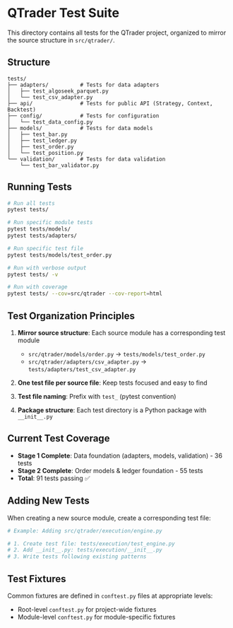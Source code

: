 # QTrader Test Suite

This directory contains all tests for the QTrader project, organized to mirror the source structure in `src/qtrader/`.

## Structure

```
tests/
├── adapters/          # Tests for data adapters
│   ├── test_algoseek_parquet.py
│   └── test_csv_adapter.py
├── api/               # Tests for public API (Strategy, Context, Backtest)
├── config/            # Tests for configuration
│   └── test_data_config.py
├── models/            # Tests for data models
│   ├── test_bar.py
│   ├── test_ledger.py
│   ├── test_order.py
│   └── test_position.py
└── validation/        # Tests for data validation
    └── test_bar_validator.py
```

## Running Tests

```bash
# Run all tests
pytest tests/

# Run specific module tests
pytest tests/models/
pytest tests/adapters/

# Run specific test file
pytest tests/models/test_order.py

# Run with verbose output
pytest tests/ -v

# Run with coverage
pytest tests/ --cov=src/qtrader --cov-report=html
```

## Test Organization Principles

1. **Mirror source structure**: Each source module has a corresponding test module

   - `src/qtrader/models/order.py` → `tests/models/test_order.py`
   - `src/qtrader/adapters/csv_adapter.py` → `tests/adapters/test_csv_adapter.py`

2. **One test file per source file**: Keep tests focused and easy to find

3. **Test file naming**: Prefix with `test_` (pytest convention)

4. **Package structure**: Each test directory is a Python package with `__init__.py`

## Current Test Coverage

- **Stage 1 Complete**: Data foundation (adapters, models, validation) - 36 tests
- **Stage 2 Complete**: Order models & ledger foundation - 55 tests
- **Total**: 91 tests passing ✅

## Adding New Tests

When creating a new source module, create a corresponding test file:

```python
# Example: Adding src/qtrader/execution/engine.py

# 1. Create test file: tests/execution/test_engine.py
# 2. Add __init__.py: tests/execution/__init__.py
# 3. Write tests following existing patterns
```

## Test Fixtures

Common fixtures are defined in `conftest.py` files at appropriate levels:

- Root-level `conftest.py` for project-wide fixtures
- Module-level `conftest.py` for module-specific fixtures
